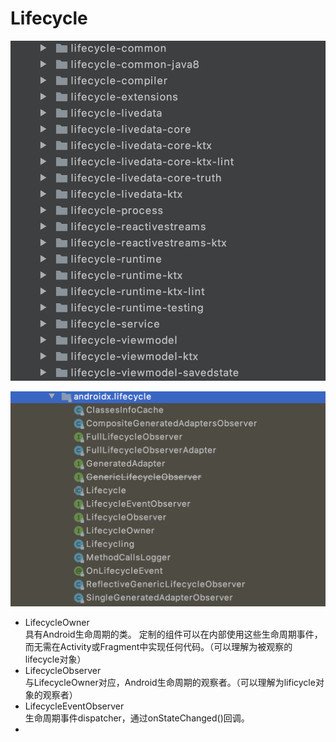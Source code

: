 # Lifecycle



<div align="left"><img src="../../.gitbook/assets/image (499).png" alt=""></div>





![](<../../.gitbook/assets/image (124).png>)



* LifecycleOwner\
  具有Android生命周期的类。 定制的组件可以在内部使用这些生命周期事件，而无需在Activity或Fragment中实现任何代码。（可以理解为被观察的lifecycle对象）
* LifecycleObserver\
  与LifecycleOwner对应，Android生命周期的观察者。（可以理解为lificycle对象的观察者）
* LifecycleEventObserver\
  生命周期事件dispatcher，通过onStateChanged()回调。
*
